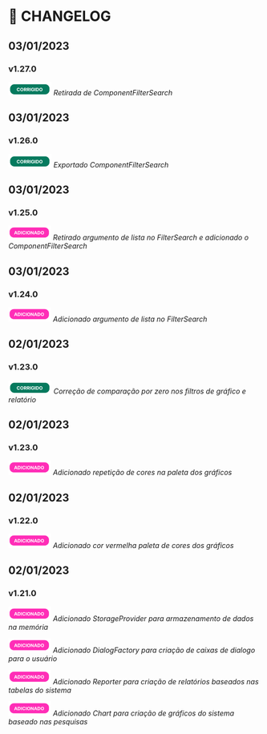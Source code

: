 # :scroll: CHANGELOG

## 03/01/2023

### v1.27.0

![Image](assets//botao_corrigido.png) *Retirada de ComponentFilterSearch*

## 03/01/2023

### v1.26.0

![Image](assets//botao_corrigido.png) *Exportado ComponentFilterSearch*

## 03/01/2023

### v1.25.0

![Image](assets//botao_adicionado.png) *Retirado argumento de lista no FilterSearch e adicionado o ComponentFilterSearch*

## 03/01/2023

### v1.24.0

![Image](assets//botao_adicionado.png) *Adicionado argumento de lista no FilterSearch*

## 02/01/2023

### v1.23.0

![Image](assets//botao_corrigido.png) *Correção de comparação por zero nos filtros de gráfico e relatório*

## 02/01/2023

### v1.23.0

![Image](assets//botao_adicionado.png) *Adicionado repetição de cores na paleta dos gráficos*

## 02/01/2023

### v1.22.0

![Image](assets//botao_adicionado.png) *Adicionado cor vermelha paleta de cores dos gráficos*

## 02/01/2023

### v1.21.0

![Image](assets//botao_adicionado.png) *Adicionado StorageProvider para armazenamento de dados na memória*

![Image](assets//botao_adicionado.png) *Adicionado DialogFactory para criação de caixas de dialogo para o usuário*

![Image](assets//botao_adicionado.png) *Adicionado Reporter para criação de relatórios baseados nas tabelas do sistema*

![Image](assets//botao_adicionado.png) *Adicionado Chart para criação de gráficos do sistema baseado nas pesquisas*
